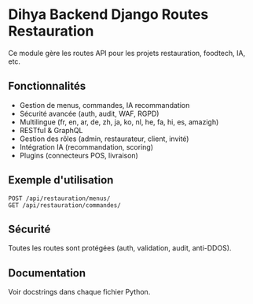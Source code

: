 # Dihya Backend Django Routes Restauration

Ce module gère les routes API pour les projets restauration, foodtech, IA, etc.

## Fonctionnalités
- Gestion de menus, commandes, IA recommandation
- Sécurité avancée (auth, audit, WAF, RGPD)
- Multilingue (fr, en, ar, de, zh, ja, ko, nl, he, fa, hi, es, amazigh)
- RESTful & GraphQL
- Gestion des rôles (admin, restaurateur, client, invité)
- Intégration IA (recommandation, scoring)
- Plugins (connecteurs POS, livraison)

## Exemple d'utilisation
```http
POST /api/restauration/menus/
GET /api/restauration/commandes/
```

## Sécurité
Toutes les routes sont protégées (auth, validation, audit, anti-DDOS).

## Documentation
Voir docstrings dans chaque fichier Python.
